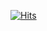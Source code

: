 [![Hits](https://hits.seeyoufarm.com/api/count/incr/badge.svg?url=https%3A%2F%2Fgithub.com%2Fgjbae1212%2Fhit-counter&count_bg=%233D96C8&title_bg=%23000000&icon=&icon_color=%23E7E7E7&title=hits&edge_flat=false)](https://hits.seeyoufarm.com)
